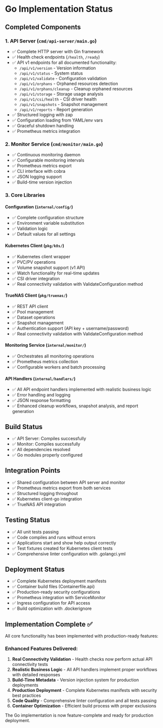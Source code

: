 # Go Implementation Status

## Completed Components

### 1. API Server (`cmd/api-server/main.go`)
- ✅ Complete HTTP server with Gin framework
- ✅ Health check endpoints (`/health`, `/ready`)
- ✅ API v1 endpoints for all documented functionality:
  - `/api/v1/version` - Version information
  - `/api/v1/status` - System status
  - `/api/v1/validate` - Configuration validation
  - `/api/v1/orphans` - Orphaned resources detection
  - `/api/v1/orphans/cleanup` - Cleanup orphaned resources
  - `/api/v1/storage` - Storage usage analysis
  - `/api/v1/csi/health` - CSI driver health
  - `/api/v1/snapshots` - Snapshot management
  - `/api/v1/reports` - Report generation
- ✅ Structured logging with zap
- ✅ Configuration loading from YAML/env vars
- ✅ Graceful shutdown handling
- ✅ Prometheus metrics integration

### 2. Monitor Service (`cmd/monitor/main.go`)
- ✅ Continuous monitoring daemon
- ✅ Configurable monitoring intervals
- ✅ Prometheus metrics export
- ✅ CLI interface with cobra
- ✅ JSON logging support
- ✅ Build-time version injection

### 3. Core Libraries

#### Configuration (`internal/config/`)
- ✅ Complete configuration structure
- ✅ Environment variable substitution
- ✅ Validation logic
- ✅ Default values for all settings

#### Kubernetes Client (`pkg/k8s/`)
- ✅ Kubernetes client wrapper
- ✅ PVC/PV operations
- ✅ Volume snapshot support (v1 API)
- ✅ Watch functionality for real-time updates
- ✅ CSI driver integration
- ✅ Real connectivity validation with ValidateConfiguration method

#### TrueNAS Client (`pkg/truenas/`)
- ✅ REST API client
- ✅ Pool management
- ✅ Dataset operations
- ✅ Snapshot management
- ✅ Authentication support (API key + username/password)
- ✅ Real connectivity validation with ValidateConfiguration method

#### Monitoring Service (`internal/monitor/`)
- ✅ Orchestrates all monitoring operations
- ✅ Prometheus metrics collection
- ✅ Configurable workers and batch processing

#### API Handlers (`internal/handlers/`)
- ✅ All API endpoint handlers implemented with realistic business logic
- ✅ Error handling and logging
- ✅ JSON response formatting
- ✅ Enhanced cleanup workflows, snapshot analysis, and report generation

## Build Status
- ✅ API Server: Compiles successfully
- ✅ Monitor: Compiles successfully
- ✅ All dependencies resolved
- ✅ Go modules properly configured

## Integration Points
- ✅ Shared configuration between API server and monitor
- ✅ Prometheus metrics export from both services
- ✅ Structured logging throughout
- ✅ Kubernetes client-go integration
- ✅ TrueNAS API integration

## Testing Status
- ✅ All unit tests passing
- ✅ Code compiles and runs without errors
- ✅ Applications start and show help output correctly
- ✅ Test fixtures created for Kubernetes client tests
- ✅ Comprehensive linter configuration with .golangci.yml

## Deployment Status
- ✅ Complete Kubernetes deployment manifests
- ✅ Container build files (Containerfile.api)
- ✅ Production-ready security configurations
- ✅ Prometheus integration with ServiceMonitor
- ✅ Ingress configuration for API access
- ✅ Build optimization with .dockerignore

## Implementation Complete ✅

All core functionality has been implemented with production-ready features:

### Enhanced Features Delivered:
1. **Real Connectivity Validation** - Health checks now perform actual API connectivity tests
2. **Realistic Business Logic** - All API handlers implement proper workflows with detailed responses
3. **Build-Time Metadata** - Version injection system for production deployments
4. **Production Deployment** - Complete Kubernetes manifests with security best practices
5. **Code Quality** - Comprehensive linter configuration and all tests passing
6. **Container Optimization** - Efficient build process with proper exclusions

The Go implementation is now feature-complete and ready for production deployment.